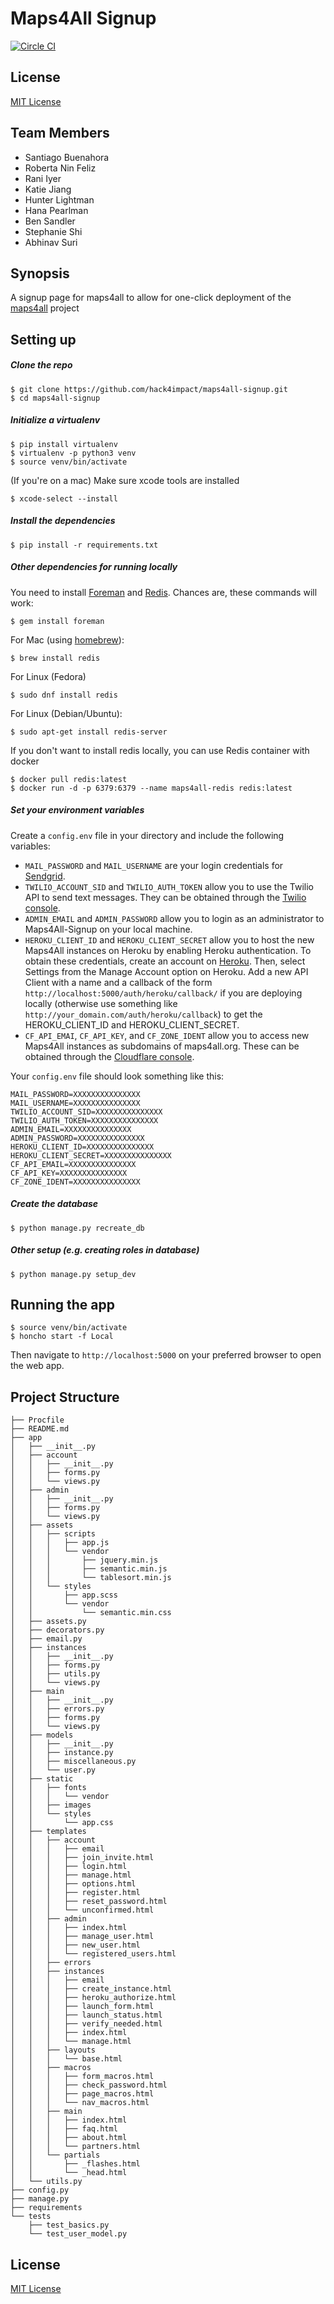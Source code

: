 # Maps4All Signup
[![Circle CI](https://circleci.com/gh/hack4impact/maps4all-signup.svg?style=svg)](https://circleci.com/gh/hack4impact/maps4all-signup)



## License
[MIT License](LICENSE.md)


## Team Members

- Santiago Buenahora
- Roberta Nin Feliz
- Rani Iyer
- Katie Jiang
- Hunter Lightman
- Hana Pearlman
- Ben Sandler
- Stephanie Shi
- Abhinav Suri

## Synopsis

A signup page for maps4all to allow for one-click deployment of the [maps4all](https://github.com/hack4impact/maps4all) project

## Setting up

##### Clone the repo

```
$ git clone https://github.com/hack4impact/maps4all-signup.git
$ cd maps4all-signup
```

##### Initialize a virtualenv

```
$ pip install virtualenv
$ virtualenv -p python3 venv
$ source venv/bin/activate
```
(If you're on a mac) Make sure xcode tools are installed
```
$ xcode-select --install
```

##### Install the dependencies

```
$ pip install -r requirements.txt
```

##### Other dependencies for running locally

You need to install [Foreman](https://ddollar.github.io/foreman/) and [Redis](http://redis.io/). Chances are, these commands will work:

```
$ gem install foreman
```

For Mac (using [homebrew](http://brew.sh/)):

```
$ brew install redis
```

For Linux (Fedora)

```
$ sudo dnf install redis
```

For Linux (Debian/Ubuntu):

```
$ sudo apt-get install redis-server
```

If you don't want to install redis locally, you can use Redis container with docker

```
$ docker pull redis:latest
$ docker run -d -p 6379:6379 --name maps4all-redis redis:latest
```

##### Set your environment variables

Create a `config.env` file in your directory and include the following variables:

* `MAIL_PASSWORD` and `MAIL_USERNAME` are your login credentials for [Sendgrid](https://sendgrid.com/).
* `TWILIO_ACCOUNT_SID` and `TWILIO_AUTH_TOKEN` allow you to use the Twilio API to send text messages. They can be obtained through the [Twilio console](https://www.twilio.com/login).
* `ADMIN_EMAIL` and `ADMIN_PASSWORD` allow you to login as an administrator to Maps4All-Signup on your local machine.
* `HEROKU_CLIENT_ID` and `HEROKU_CLIENT_SECRET` allow you to host the new Maps4All instances on Heroku by enabling Heroku authentication. To obtain these credentials, create an account on [Heroku](https://www.heroku.com). Then, select Settings from the Manage Account option on Heroku. Add a new API Client with a name and a callback of the form `http://localhost:5000/auth/heroku/callback/` if you are deploying locally (otherwise use something like `http://your_domain.com/auth/heroku/callback`) to get the HEROKU_CLIENT_ID and HEROKU_CLIENT_SECRET.
* `CF_API_EMAI`, `CF_API_KEY`, and `CF_ZONE_IDENT` allow you to access new Maps4All instances as subdomains of maps4all.org. These can be obtained through the [Cloudflare console](https://api.cloudflare.com/).

Your `config.env` file should look something like this:
```
MAIL_PASSWORD=XXXXXXXXXXXXXXX
MAIL_USERNAME=XXXXXXXXXXXXXXX
TWILIO_ACCOUNT_SID=XXXXXXXXXXXXXXX
TWILIO_AUTH_TOKEN=XXXXXXXXXXXXXXX
ADMIN_EMAIL=XXXXXXXXXXXXXXX
ADMIN_PASSWORD=XXXXXXXXXXXXXXX
HEROKU_CLIENT_ID=XXXXXXXXXXXXXXX
HEROKU_CLIENT_SECRET=XXXXXXXXXXXXXXX
CF_API_EMAIL=XXXXXXXXXXXXXXX
CF_API_KEY=XXXXXXXXXXXXXXX
CF_ZONE_IDENT=XXXXXXXXXXXXXXX
```

##### Create the database

```
$ python manage.py recreate_db
```

##### Other setup (e.g. creating roles in database)

```
$ python manage.py setup_dev
```

## Running the app

```
$ source venv/bin/activate
$ honcho start -f Local
```
Then navigate to `http://localhost:5000` on your preferred browser to open the web app.

## Project Structure


```
├── Procfile
├── README.md
├── app
│   ├── __init__.py
│   ├── account
│   │   ├── __init__.py
│   │   ├── forms.py
│   │   └── views.py
│   ├── admin
│   │   ├── __init__.py
│   │   ├── forms.py
│   │   └── views.py
│   ├── assets
│   │   ├── scripts
│   │   │   ├── app.js
│   │   │   └── vendor
│   │   │       ├── jquery.min.js
│   │   │       ├── semantic.min.js
│   │   │       └── tablesort.min.js
│   │   └── styles
│   │       ├── app.scss
│   │       └── vendor
│   │           └── semantic.min.css
│   ├── assets.py
│   ├── decorators.py
│   ├── email.py
│   ├── instances
│   │   ├── __init__.py
│   │   ├── forms.py
│   │   ├── utils.py
│   │   └── views.py
│   ├── main
│   │   ├── __init__.py
│   │   ├── errors.py
│   │   ├── forms.py
│   │   └── views.py
│   ├── models
│   │   ├── __init__.py
│   │   ├── instance.py
│   │   ├── miscellaneous.py
│   │   └── user.py
│   ├── static
│   │   ├── fonts
│   │   │   └── vendor
│   │   ├── images
│   │   └── styles
│   │       └── app.css
│   ├── templates
│   │   ├── account
│   │   │   ├── email
│   │   │   ├── join_invite.html
│   │   │   ├── login.html
│   │   │   ├── manage.html
│   │   │   ├── options.html
│   │   │   ├── register.html
│   │   │   ├── reset_password.html
│   │   │   └── unconfirmed.html
│   │   ├── admin
│   │   │   ├── index.html
│   │   │   ├── manage_user.html
│   │   │   ├── new_user.html
│   │   │   └── registered_users.html
│   │   ├── errors
│   │   ├── instances
│   │   │   ├── email
│   │   │   ├── create_instance.html
│   │   │   ├── heroku_authorize.html
│   │   │   ├── launch_form.html
│   │   │   ├── launch_status.html
│   │   │   ├── verify_needed.html
│   │   │   ├── index.html
│   │   │   └── manage.html
│   │   ├── layouts
│   │   │   └── base.html
│   │   ├── macros
│   │   │   ├── form_macros.html
│   │   │   ├── check_password.html
│   │   │   ├── page_macros.html
│   │   │   └── nav_macros.html
│   │   ├── main
│   │   │   ├── index.html
│   │   │   ├── faq.html
│   │   │   ├── about.html
│   │   │   └── partners.html
│   │   └── partials
│   │       ├── _flashes.html
│   │       └── _head.html
│   └── utils.py
├── config.py
├── manage.py
├── requirements
└── tests
    ├── test_basics.py
    └── test_user_model.py
```

## License
[MIT License](LICENSE.md)
